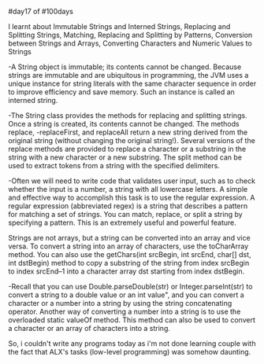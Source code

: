 #day17 of #100days

I learnt about Immutable Strings and Interned Strings, Replacing and Splitting Strings, Matching, Replacing and Splitting by Patterns, Conversion between Strings and Arrays, Converting Characters and Numeric Values to Strings

-A String object is immutable; its contents cannot be changed. Because strings are immutable and are ubiquitous in programming, the JVM uses a unique instance for string literals with the same character sequence in order to improve efficiency and save memory. Such an instance is called an interned string.

-The String class provides the methods for replacing and splitting strings. Once a string is created, its contents cannot be changed. The methods replace, -replaceFirst, and replaceAll return a new string derived from the original string (without changing the original string!). Several versions of the replace methods are provided to replace a character or a substring in the string with a new character or a new substring. The split method can be used to extract tokens from a string with the specified delimiters.

-Often we will need to write code that validates user input, such as to check whether the input is a number, a string with all lowercase letters. A simple and effective way to accomplish this task is to use the regular expression.
A regular expression (abbreviated regex) is a string that describes a pattern for matching a set of strings. You can match, replace, or split a string by specifying a pattern. This is an extremely useful and powerful feature.

Strings are not arrays, but a string can be converted into an array and vice versa. To convert a string into an array of characters, use the toCharArray method. You can also use the getChars(int srcBegin, int srcEnd, char[] dst, int dstBegin) method to copy a substring of the string from index srcBegin to index srcEnd–1 into a character array dst starting from index dstBegin.

-Recall that you can use Double.parseDouble(str) or Integer.parseInt(str) to convert a string to a double value or an int value", and you can convert a character or a number into a string by using the string concatenating operator. Another way of converting a number into a string is to use the overloaded static valueOf method. This method can also be used to convert a character or an array of characters into a string.

So, i couldn't write any programs today as i'm not done learning couple with the fact that ALX's tasks (low-level programming) was somehow daunting. 
